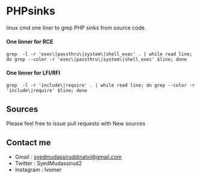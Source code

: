 # PHPsinks
linux cmd one liner to grep PHP sinks from source code.

#### One linner for RCE
```
grep  -l -r 'exec\|passthru\|system\|shell_exec' . | while read line; do grep --color -r 'exec\|passthru\|system\|shell_exec' $line; done
```

#### One linner for LFI/RFI
```
grep  -l -r 'include\|require' . | while read line; do grep --color -r 'include\|require' $line; done
```
## Sources
Please feel free to issue pull requests with New sources

## Contact me 
* Gmail : syedmudassiruddinalvi@gmail.com
* Twitter : SyedMudassirud2
* Instagram  : lvomer
